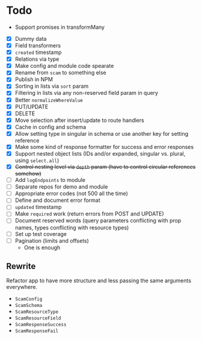 # Todo

- Support promises in transformMany

- [x] Dummy data
- [x] Field transformers
- [x] `created` timestamp
- [x] Relations via type
- [x] Make config and module code spearate
- [x] Rename from `scam` to something else
- [x] Publish in NPM
- [x] Sorting in lists via `sort` param
- [x] Filtering in lists via any non-reserved field param in query
- [x] Better `normalizeWhereValue`
- [x] PUT/UPDATE
- [x] DELETE
- [x] Move selection after insert/update to route handlers
- [x] Cache in config and schema
- [x] Allow setting type in singular in schema or use another key for setting reference
- [x] Make some kind of response formatter for success and error responses
- [x] Support nested object lists (IDs and/or expanded, singular vs. plural, using `select.all`)
- [x] ~~Control nesting level via `depth` param (have to control circular references somehow)~~
- [ ] Add `logEndpoints` to module
- [ ] Separate repos for demo and module
- [ ] Appropriate error codes (not 500 all the time)
- [ ] Define and document error format
- [ ] `updated` timestamp
- [ ] Make `required` work (return errors from POST and UPDATE)
- [ ] Document reserved words (query parameters conflicting with prop names, types conflicting with resource types)
- [ ] Set up test coverage
- [ ] Pagination (limits and offsets)
	- One is enough

## Rewrite

Refactor app to have more structure and less passing the same arguments everywhere.

- `ScamConfig`
- `ScamSchema`
- `ScamResourceType`
- `ScamResourceField`
- `ScamResponseSuccess`
- `ScamResponseFail`
